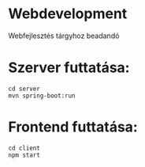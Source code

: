 # Webdevelopment
Webfejlesztés tárgyhoz beadandó

# Szerver futtatása:
    cd server
    mvn spring-boot:run

# Frontend futtatása:
    cd client
    npm start

